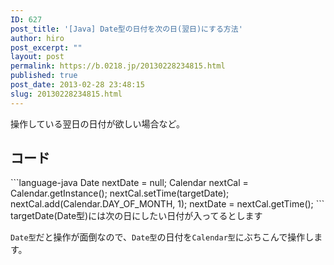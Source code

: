 ```yaml
---
ID: 627
post_title: '[Java] Date型の日付を次の日(翌日)にする方法'
author: hiro
post_excerpt: ""
layout: post
permalink: https://b.0218.jp/20130228234815.html
published: true
post_date: 2013-02-28 23:48:15
slug: 20130228234815.html
---
```

操作している翌日の日付が欲しい場合など。
<!--more-->
<h2>コード</h2>
```language-java
Date nextDate = null;
Calendar nextCal = Calendar.getInstance();
nextCal.setTime(targetDate);
nextCal.add(Calendar.DAY_OF_MONTH, 1);
nextDate = nextCal.getTime();
```
<span class="text-muted">targetDate(Date型)には次の日にしたい日付が入ってるとします</span>

<code>Date型</code>だと操作が面倒なので、<code>Date型</code>の日付を<code>Calendar型</code>にぶちこんで操作します。